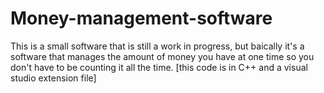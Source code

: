# Money-management-software
This is a small software that is still a work in progress, but baically it's a software that manages the amount of money you have at one time so you don't have to be counting it all the time.
[this code is in C++ and a visual studio extension file]
